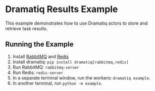 # Dramatiq Results Example

This example demonstrates how to use Dramatiq actors to store and
retrieve task results.

## Running the Example

1. Install [RabbitMQ][rabbitmq] and [Redis][redis]
1. Install dramatiq: `pip install dramatiq[rabbitmq,redis]`
1. Run RabbitMQ: `rabbitmq-server`
1. Run Redis: `redis-server`
1. In a separate terminal window, run the workers: `dramatiq example`.
1. In another terminal, run `python -m example`.


[rabbitmq]: https://www.rabbitmq.com
[redis]: https://redis.io
